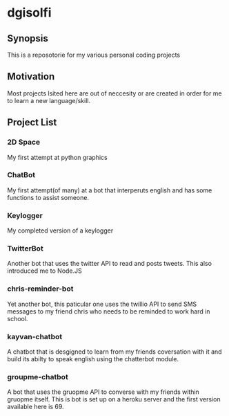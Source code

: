 # dgisolfi

## Synopsis
This is a reposotorie for my various personal coding projects 

## Motivation
Most projects lsited here are out of neccesity or are created in order for me to learn a new language/skill.

## Project List

### 2D Space
My first attempt at python graphics

### ChatBot
My first attempt(of many) at a bot that interperuts english and has some functions to assist someone.

### Keylogger
My completed version of a keylogger

### TwitterBot	
Another bot that uses the twitter API to read and posts tweets. This also introduced me to Node.JS

### chris-reminder-bot
Yet another bot, this paticular one uses the twillio API to send SMS messages to my friend chris who needs to be reminded to work hard in school.

### kayvan-chatbot
A chatbot that is desgigned to learn from my friends coversation with it and build its abilty to speak english using the chatterbot module.

### groupme-chatbot
A bot that uses the gruopme API to converse with my friends within gruopme itself. This is bot is set up on a heroku server and the first version available here is 69.
